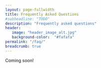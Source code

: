 ```yaml
---
layout: page-fullwidth
title: Frequently Asked Questions
#subheadline: "TODO"
description: "Frequently asked questions"
header:
   image: "header_image_alt.jpg"
   background-color:  "#fafafa"
permalink: "/faq/"
breadcrumb: true
---
```


<!-- <ul>
    {% for post in site.categories.faq %}
    <li><a href="{{ site.url }}{{ post.url }}">{{ post.title }}</a></li>
    {% endfor %}
</ul> -->

Coming soon!
